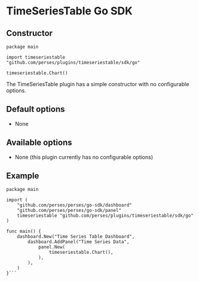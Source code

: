 # TimeSeriesTable Go SDK

## Constructor

```golang
package main

import timeseriestable "github.com/perses/plugins/timeseriestable/sdk/go"

timeseriestable.Chart()
```

The TimeSeriesTable plugin has a simple constructor with no configurable options.

## Default options

- None

## Available options

- None (this plugin currently has no configurable options)

## Example

```golang
package main

import (
	"github.com/perses/perses/go-sdk/dashboard"
	"github.com/perses/perses/go-sdk/panel"
	timeseriestable "github.com/perses/plugins/timeseriestable/sdk/go"
)

func main() {
	dashboard.New("Time Series Table Dashboard",
		dashboard.AddPanel("Time Series Data",
			panel.New(
				timeseriestable.Chart(),
			),
		),
	)
}```
```
